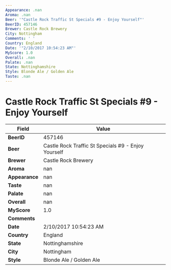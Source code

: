 ```yaml
---
Appearance: .nan
Aroma: .nan
Beer: '"Castle Rock Traffic St Specials #9 - Enjoy Yourself"'
BeerID: 457146
Brewer: Castle Rock Brewery
City: Nottingham
Comments: ' '
Country: England
Date: '"2/10/2017 10:54:23 AM"'
MyScore: 1.0
Overall: .nan
Palate: .nan
State: Nottinghamshire
Style: Blonde Ale / Golden Ale
Taste: .nan
---
```


# Castle Rock Traffic St Specials #9 - Enjoy Yourself

| Field         | Value |
|---------------|-------|
| **BeerID** | 457146 |
| **Beer** | Castle Rock Traffic St Specials #9 - Enjoy Yourself |
| **Brewer** | Castle Rock Brewery |
| **Aroma** | nan |
| **Appearance** | nan |
| **Taste** | nan |
| **Palate** | nan |
| **Overall** | nan |
| **MyScore** | 1.0 |
| **Comments** |   |
| **Date** | 2/10/2017 10:54:23 AM |
| **Country** | England |
| **State** | Nottinghamshire |
| **City** | Nottingham |
| **Style** | Blonde Ale / Golden Ale |
